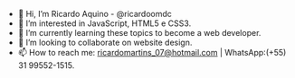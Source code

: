 - 👋 Hi, I’m Ricardo Aquino - @ricardoomdc
- 👀 I’m interested in JavaScript, HTML5 e CSS3. 
- 🌱 I’m currently learning these topics to become a web developer.
- 💞️ I’m looking to collaborate on website design.
- 📫 How to reach me: ricardomartins_07@hotmail.com | WhatsApp:(+55) 31 99552-1515.

<!---
ricardoomdc/ricardoomdc is a ✨ special ✨ repository because its `README.md` (this file) appears on your GitHub profile.
You can click the Preview link to take a look at your changes.
--->
